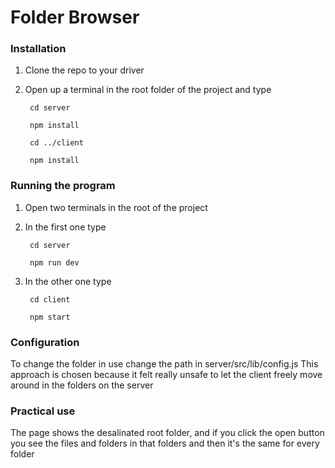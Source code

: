 # Folder Browser

### Installation
  1. Clone the repo to your driver
  2. Open up a terminal in the root folder of the project and type

          cd server

          npm install

          cd ../client

          npm install

### Running the program
  1. Open two terminals in the root of the project

  2. In the first one type

          cd server

          npm run dev

  3. In the other one type

          cd client

          npm start

### Configuration

  To change the folder in use change the path in server/src/lib/config.js
  This approach is chosen because it felt really unsafe to let the client freely move around in the folders on the server


### Practical use

  The page shows the desalinated root folder, and if you click the open button you see the files and folders in that folders and then it's the same for every folder
